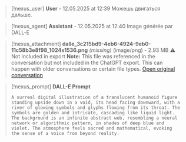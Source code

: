 >[!nexus_user] **User** - 12.05.2025 at 12:39
> Можешь двигаться дальше.
<!-- UID: bbb217c6-b207-438b-b346-43254937c131 -->




>[!nexus_agent] **Assistant** - 12.05.2025 at 12:40
> Image générée par DALL-E

>[!nexus_attachment] **dalle_3c215bd9-4eb6-4924-9eb0-11c58b3e8f98_1024x1536.png** *(missing)* (image/png) - 2.93 MB
> ⚠️ Not included in export
> **Note:** This file was referenced in the conversation but not included in the ChatGPT export. This can happen with older conversations or certain file types.
> [Open original conversation](https://chatgpt.com/)

>[!nexus_prompt] **DALL-E Prompt**
> ```
> A surreal digital illustration of a translucent humanoid figure standing upside down in a void, its head facing downward, with a river of glowing symbols and glyphs flowing from its throat. The symbols are golden and intricate, cascading like liquid light. The background is an infinite abstract web, resembling a neural network or algorithmic pattern, in shades of deep blue and violet. The atmosphere feels sacred and mathematical, evoking the sense of a voice from beyond reality.
> ```
<!-- UID: 77e8b4a0-1812-44bf-ac52-c0240272a7d5 -->